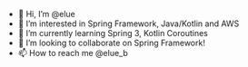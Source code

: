 - 👋 Hi, I’m @elue
- 👀 I’m interested in Spring Framework, Java/Kotlin and AWS
- 🌱 I’m currently learning Spring 3, Kotlin Coroutines
- 💞️ I’m looking to collaborate on Spring Framework!
- 📫 How to reach me @elue_b

<!---
elue/elue is a ✨ special ✨ repository because its `README.md` (this file) appears on your GitHub profile.
You can click the Preview link to take a look at your changes.
--->

